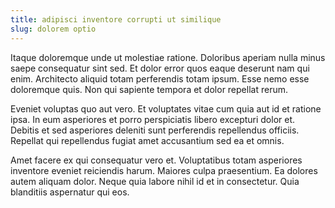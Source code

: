 ```yaml
---
title: adipisci inventore corrupti ut similique
slug: dolorem optio
---
```


Itaque doloremque unde ut molestiae ratione. Doloribus aperiam nulla minus saepe consequatur sint sed. Et dolor error quos eaque deserunt nam qui enim. Architecto aliquid totam perferendis totam ipsum. Esse nemo esse doloremque quis. Non qui sapiente tempora et dolor repellat rerum.

Eveniet voluptas quo aut vero. Et voluptates vitae cum quia aut id et ratione ipsa. In eum asperiores et porro perspiciatis libero excepturi dolor et. Debitis et sed asperiores deleniti sunt perferendis repellendus officiis. Repellat qui repellendus fugiat amet accusantium sed ea et omnis.

Amet facere ex qui consequatur vero et. Voluptatibus totam asperiores inventore eveniet reiciendis harum. Maiores culpa praesentium. Ea dolores autem aliquam dolor. Neque quia labore nihil id et in consectetur. Quia blanditiis aspernatur qui eos.

